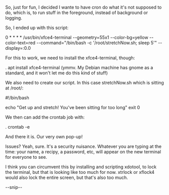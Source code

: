 So, just for fun, I decided I wante to have cron do what it's not supposed to do, which is, to run stuff in the foreground, instead of background or logging.

So, I ended up with this script:

0 * * * * /usr/bin/xfce4-terminal --geometry=55x1 --color-bg=yellow --color-text=red --command="/bin/bash -c '/root/stretchNow.sh; sleep 5'" --display=:0.0

For this to work, we need to install the xfce4-terminal, though:

. apt install xfce4-terminal (ymmv. My Debian machine has gnome as a standard, and it won't let me do this kind of stuff)

We also need to create our script. In this case stretchNow.sh which is sitting at /root/:

#!/bin/bash

echo "Get up and stretch! You've been sitting for too long"
exit 0

We then can add the crontab job with:

. crontab -e

And there it is. Our very own pop-up!

Issues? Yeah, sure. 
It's a security nuisance.
Whatever you are typing at the time: your name, a recipy, a password, etc, will appear on the new terminal for everyone to see.

I think you can circumvent this by installing and scripting xdotool, to lock the terminal, but that is looking like too much for now. xtrlock or xflock4 would also lock the entire screen, but that's also too much.

--snip--
